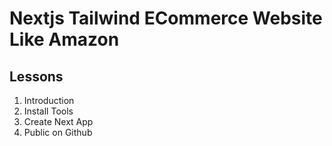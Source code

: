 # Nextjs Tailwind ECommerce Website Like Amazon

## Lessons

1. Introduction
2. Install Tools
3. Create Next App
4. Public on Github
